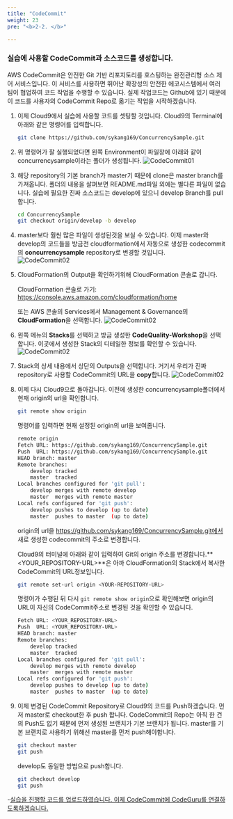 ```yaml
---
title: "CodeCommit"
weight: 23
pre: "<b>2-2. </b>"

---
```


### 실습에 사용할 CodeCommit과 소스코드를 생성합니다. 
AWS CodeCommit은 안전한 Git 기반 리포지토리를 호스팅하는 완전관리형 소스 제어 서비스입니다. 이 서비스를 사용하면 뛰어난 확장성의 안전한 에코시스템에서 여러 팀이 협업하여 코드 작업을 수행할 수 있습니다. 실제 작업코드는 Github에 있기 때문에 이 코드를 사용자의 CodeCommit Repo로 옮기는 작업을 시작하겠습니다. 

1.	이제 Cloud9에서 실습에 사용할 코드를 셋팅할 것입니다. Cloud9의 Terminal에 아래와 같은 명령어를 입력합니다.

    ```bash
    git clone https://github.com/sykang169/ConcurrencySample.git
    ```

1. 위 명령어가 잘 실행되었다면 왼쪽 Environment이 파일창에 아래와 같이 concurrencysample이라는 폴더가 생성됩니다. 
    ![CodeCommit01](/images/codecommit-master.png)

1. 해당 repository의 기본 branch가 master기 때문에 clone은 master branch를 가져옵니다. 폴더의 내용을 살펴보면 README.md파일 외에는 별다른 파일이 없습니다.
실습에 필요한 진짜 소스코드는 develop에 있으니 develop Branch를 pull 합니다. 

    ```bash
    cd ConcurrencySample
    git checkout origin/develop -b develop
    ```

1. master보다 훨씬 많은 파일이 생성된것을 보실 수 있습니다. 이제 master와 develop의 코드들을 방금전 cloudformation에서 자동으로 생성한 codecommit의 **concurrencysample** repository로 변경할 것입니다. 	
    ![CodeCommit02](/images/codecommit-develop.png)


1.	CloudFormation의 Output을 확인하기위해 CloudFormation 콘솔로 갑니다. 

    CloudFormation 콘솔로 가기: https://console.aws.amazon.com/cloudformation/home
    
    또는 AWS 콘솔의 Services에서 Management & Governance의 **CloudFormation**을 선택합니다. 
    ![CodeCommit02](/images/codecommit-cloudformation.png)


1.	왼쪽 메뉴의 **Stacks**를 선택하고 방금 생성한 **CodeQuality-Workshop**을 선택합니다. 이곳에서 생성한 Stack의 디테일한 정보를 확인할 수 있습니다. 
    ![CodeCommit02](/images/codecommit-cloudformation-select-stack.png)

1.	Stack의 상세 내용에서 상단의 Outputs을 선택합니다. 거기서 우리가 진짜 repository로 사용할 CodeCommit의 URL을 **copy**합니다. 
    ![CodeCommit02](/images/codecommit-cloudformation-stacks-output.png)

1. 이제 다시 Cloud9으로 돌아갑니다. 이전에 생성한 concurrencysample폴더에서 현재 origin의 url을 확인합니다. 
    ```bash
    git remote show origin
    ```
    명령어를 입력하면 현재 설정된 origin의 url을 보여줍니다. 
    ```bash
    remote origin
    Fetch URL: https://github.com/sykang169/ConcurrencySample.git
    Push  URL: https://github.com/sykang169/ConcurrencySample.git
    HEAD branch: master
    Remote branches:
        develop tracked
        master  tracked
    Local branches configured for 'git pull':
        develop merges with remote develop
        master  merges with remote master
    Local refs configured for 'git push':
        develop pushes to develop (up to date)
        master  pushes to master  (up to date)
    ```
    origin의 url을 https://github.com/sykang169/ConcurrencySample.git에서 새로 생성한 codecommit의 주소로 변경합니다. 
  
    Cloud9의 터미널에 아래와 같이 입력하여 Git의 origin 주소를 변경합니다.**<YOUR_REPOSITORY-URL>**은 아까 CloudFormation의 Stack에서 복사한 CodeCommit의 URL정보입니다. 
    ```bash
    git remote set-url origin <YOUR-REPOSITORY-URL>
    ``` 
    명령어가 수행된 뒤 다시 `git remote show origin`으로 확인해보면 origin의 URL이 자신의 CodeCommit주소로 변경된 것을 확인할 수 있습니다. 
    ```bash
    Fetch URL: <YOUR_REPOSITORY-URL>
    Push  URL: <YOUR_REPOSITORY-URL>
    HEAD branch: master
    Remote branches:
        develop tracked
        master  tracked
    Local branches configured for 'git pull':
        develop merges with remote develop
        master  merges with remote master
    Local refs configured for 'git push':
        develop pushes to develop (up to date)
        master  pushes to master  (up to date)
    ```

1. 이제 변경된 CodeCommit Repository로 Cloud9의 코드를 Push하겠습니다. 먼저 master로 checkout한 후 push 합니다. CodeCommit의 Repo는 아직 한 건의 Push도 없기 때문에 먼저 생성된 브랜치가 기본 브랜치가 됩니다. master를 기본 브랜치로 사용하기 위해선 master를 먼저 push해야합니다.
    ```bash
    git checkout master
    git push
    ```
    develop도 동일한 방법으로 push합니다. 
    ```bash
    git checkout develop
    git push
    ```


-[실습을 진행할 코드를 업로드하였습니다. 이제 CodeCommit에 CodeGuru를 연결하도록하겠습니다.](/ko/setup/codeguru-reviewer) 